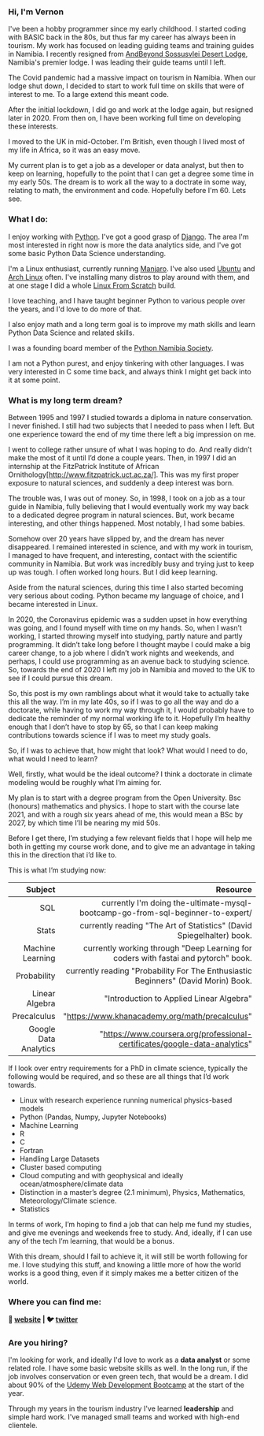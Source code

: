 ### Hi, I'm Vernon

I've been a hobby programmer since my early childhood.  I started coding with BASIC back in the 80s, but thus far my career has always been in tourism.  My work has focused on leading guiding teams and training guides in Namibia.  I recently resigned from 
[AndBeyond Sossusvlei Desert Lodge][sossus-desert-lodge], Namibia's premier lodge.  I was leading their guide teams until I left.

The Covid pandemic had a massive impact on tourism in Namibia.  When our lodge shut down, I decided to start to work full time on skills that were of interest to me.  To a large extend this meant code.

After the initial lockdown, I did go and work at the lodge again, but resigned later in 2020.  From then on, I have been working full time on developing these interests.

I moved to the UK in mid-October.  I'm British, even though I lived most of my life in Africa, so it was an easy move.

My current plan is to get a job as a developer or data analyst, but then to keep on learning, hopefully to the point that I can get a degree some time in my early 50s.  The dream is to work all the way to a doctrate in some way, relating to math, the environment and code.  Hopefully before I'm 60.  Lets see.


### What I do:

I enjoy working with  [Python][python].  I've got a good grasp of [Django][django].  The area I'm most interested in right now is more the data analytics side, and I've got some basic Python Data Science understanding.

I'm a Linux enthusiast, currently running [Manjaro][manjaro].  I've also used [Ubuntu][ubuntu] and [Arch Linux][arch] often.  I've installing many distros to play around with them, and at one stage I did a whole [Linux From Scratch][LFS] build.

I love teaching, and I have taught beginner Python to various people over the years, and I'd love to do more of that.

I also enjoy math and a long term goal is to improve my math skills and learn Python Data Science and related skills.

I was a founding board member of the [Python Namibia Society][pynam].

I am not a Python purest, and enjoy tinkering with other languages.  I was very interested in C some time back, and always think I might get back into it at some point.

### What is my long term dream?


Between 1995 and 1997 I studied towards a diploma in nature conservation.  I never finished.  I still had two subjects that I needed to pass when I left.  But one experience toward the end of my time there left a big impression on me.

I went to college rather unsure of what I was hoping to do.  And really didn’t make the most of it until I’d done a couple years.  Then, in 1997 I did an internship at the FitzPatrick Institute of African Ornithology[http://www.fitzpatrick.uct.ac.za/].  This was my first proper exposure to natural sciences, and suddenly a deep interest was born.

The trouble was, I was out of money.  So, in 1998, I took on a job as a tour guide in Namibia, fully believing that I would eventually work my way back to a dedicated degree program in natural sciences.  But, work became interesting, and other things happened.  Most notably, I had some babies.

Somehow over 20 years have slipped by, and the dream has never disappeared.  I remained interested in science, and with my work in tourism, I managed to have frequent, and interesting, contact with the scientific community in Namibia.  But work was incredibly busy and trying just to keep up was tough.  I often worked long hours.  But I did keep learning.

Aside from the natural sciences, during this time I also started becoming very serious about coding.  Python became my language of choice, and I became interested in Linux.

In 2020, the Coronavirus epidemic was a sudden upset in how everything was going, and I found myself with time on my hands.  So, when I wasn’t working, I started throwing myself into studying, partly nature and partly programming.  It didn’t take long before I thought maybe I could make a big career change, to a job where I didn’t work nights and weekends, and perhaps, I could use programming as an avenue back to studying science.  So, towards the end of 2020 I left my job in Namibia and moved to the UK to see if I could pursue this dream.

So, this post is my own ramblings about what it would take to actually take this all the way.  I’m in my late 40s, so if I was to go all the way and do a doctorate, while having to work my way through it, I would probably have to dedicate the reminder of my normal working life to it.  Hopefully I’m healthy enough that I don’t have to stop by 65, so that I can keep making contributions towards science if I was to meet my study goals.

So, if I was to achieve that, how might that look?  What would I need to do, what would I need to learn?

Well, firstly, what would be the ideal outcome?  I think a doctorate in climate modeling would be roughly what I’m aiming for.

My plan is to start with a degree program from the Open University.  Bsc (honours) mathematics and physics.  I hope to start with the course late 2021, and with a rough six years ahead of me, this would mean a BSc by 2027, by which time I’ll be nearing my mid 50s.

Before I get there, I’m studying a few relevant fields that I hope will help me both in getting my course work done, and to give me an advantage in taking this in the direction that i’d like to.



This  is what I’m studying now:

| Subject | Resource |
| ----: | -----: |
| SQL   | currently I'm doing the-ultimate-mysql-bootcamp-go-from-sql-beginner-to-expert/  |
| Stats | currently reading "The Art of Statistics" (David Spiegelhalter) book. |
| Machine Learning      | currently working through "Deep Learning for coders with fastai and pytorch" book. |
| Probability           | currently reading "Probability For The Enthusiastic Beginners" (David Morin) Book. |
| Linear Algebra        | "Introduction to Applied Linear Algebra"                                           |
| Precalculus           | "https://www.khanacademy.org/math/precalculus"                                     |
| Google Data Analytics | "https://www.coursera.org/professional-certificates/google-data-analytics"         |




If I look over entry requirements for a PhD in climate science, typically the following would be required, and so these are all things that I’d work towards.

 - Linux with research experience running numerical physics-based models
 - Python (Pandas, Numpy, Jupyter Notebooks)
 - Machine Learning
 - R
 - C
 - Fortran
 - Handling Large Datasets
 - Cluster based computing
 - Cloud computing and with geophysical and ideally ocean/atmosphere/climate data
 - Distinction in a master’s degree (2.1 minimum), Physics, Mathematics, Meteorology/Climate science.
 - Statistics

In terms of work, I’m hoping to find a job that can help me fund my studies, and give me evenings and weekends free to study.  And, ideally, if I can use any of the tech I’m learning, that would be a bonus.

With this dream, should I fail to achieve it, it will still be worth following for me.  I love studying this stuff, and knowing a little more of how the world works is a good thing, even if it simply makes me a better citizen of the world.


### Where you can find me:

**🏡 [website][website] |
🐦 [twitter][twitter]**



### Are you hiring?

I'm looking for work, and ideally I'd love to work as a **data analyst** or some related role.  I have some basic website skills as well.  In the long run, if the job involves conservation or even green tech, that would be a dream.  I did about 90% of the [Udemy Web Development Bootcamp][udemy-web-dev] at the start of the year.

Through my years in the tourism industry I've learned **leadership** and simple hard work.  I've managed small teams and worked with high-end clientele.



[website]: https://vernon-swanepoel.me/
[twitter]: https://twitter.com/sandcurves
[django-rest-framework]: https://www.django-rest-framework.org/
[django]: https://www.djangoproject.com/
[udemy-drf]: https://www.udemy.com/course/the-complete-guide-to-django-rest-framework-and-vue-js/
[udemy-web-dev]: https://www.udemy.com/course/the-complete-web-development-bootcamp/
[python]: https://www.python.org/
[sossus-desert-lodge]: https://www.andbeyond.com/our-lodges/africa/namibia/sossusvlei-desert/andbeyond-sossusvlei-desert-lodge/
[vim]: https://www.vim.org/
[arch]: https://www.archlinux.org/
[manjaro]: https://manjaro.org/
[ubuntu]: https://ubuntu.com/
[LFS]: http://www.linuxfromscratch.org/
[simple-blog-code]: https://github.com/Namibnat/simpleblog
[tcma-code]: https://github.com/Namibnat/tcma
[Recruit App]: https://github.com/Namibnat/recruit
[YRAP]: https://github.com/Namibnat/yrap
[Date Picker]: https://github.com/Namibnat/date-picker
[spheniscidaecc]: https://github.com/Namibnat/spheniscidaecc
[pynam]: https://pynamibia.herokuapp.com/about/
[Penguin]: https://en.wikipedia.org/wiki/Penguin